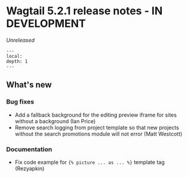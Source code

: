 # Wagtail 5.2.1 release notes - IN DEVELOPMENT

_Unreleased_

```{contents}
---
local:
depth: 1
---
```

## What's new


### Bug fixes

 * Add a fallback background for the editing preview iframe for sites without a background (Ian Price)
 * Remove search logging from project template so that new projects without the search promotions module will not error (Matt Westcott)

### Documentation

 * Fix code example for `{% picture ... as ... %}` template tag (Rezyapkin)
